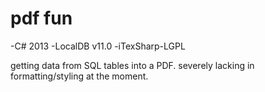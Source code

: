 # pdf fun

-C# 2013
-LocalDB v11.0
-iTexSharp-LGPL

getting data from SQL tables into a PDF.
severely lacking in formatting/styling at the moment.

